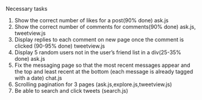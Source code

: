 Necessary tasks
1. Show the correct number of likes for a post(90% done) ask.js
2. Show the correct number of comments for comments(90% done) ask.js, tweetview.js
3. Display replies to each comment on new page once the comment is clicked (90-95% done) tweetview.js
4. Display 5 random users not in the user’s friend list in a div(25-35% done) ask.js
5. Fix the messaging page so that the most recent messages appear and the top and least recent at the bottom (each message is already tagged with a date) chat.js
6. Scrolling pagination for 3 pages (ask.js,explore.js,tweetview.js)
7. Be able to search and click tweets (search.js)

